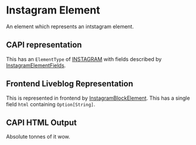 # Instagram Element

An element which represents an intstagram element.

## CAPI representation

This has an `ElementType` of [INSTAGRAM](https://github.com/guardian/content-api-models/blob/master/models/src/main/thrift/content/v1.thrift#L131) with fields described by [InstagramElementFields](https://github.com/guardian/content-api-models/blob/master/models/src/main/thrift/content/v1.thrift#L633).

## Frontend Liveblog Representation

This is represented in frontend by [InstagramBlockElement](https://github.com/guardian/frontend/blob/9a2e342437858c621b39eda3ea459e893770af93/common/app/model/liveblog/BlockElement.scala#L23). This has a single field `html` containing `Option[String]`.

## CAPI HTML Output

Absolute tonnes of it wow.
